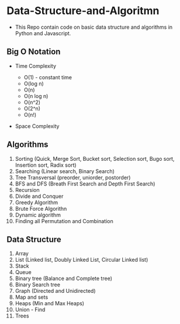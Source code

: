 # Data-Structure-and-Algoritmn

- This Repo contain code on basic data structure and algorithms in Python and Javascript.

## Big O Notation

- Time Complexity

  - O(1) - constant time
  - O(log n)
  - O(n)
  - O(n log n)
  - O(n^2)
  - O(2^n)
  - O(n!)

- Space Complexity

## Algorithms

1. Sorting (Quick, Merge Sort, Bucket sort, Selection sort, Bugo sort, Insertion sort, Radix sort)
2. Searching (Linear search, Binary Search)
3. Tree Transversal (preorder, uniorder, postorder)
4. BFS and DFS (Breath First Search and Depth First Search)
5. Recursion
6. Divide and Conquer
7. Greedy Algorithm
8. Brute Force Algorithn
9. Dynamic algorithm
10. Finding all Permutation and Combination

## Data Structure

1. Array
2. List (Linked list, Doubly Linked List, Circular Linked list)
3. Stack
4. Queue
5. Binary tree (Balance and Complete tree)
6. Binary Search tree
7. Graph (Directed and Unidirected)
8. Map and sets
9. Heaps (Min and Max Heaps)
10. Union - Find
11. Trees
